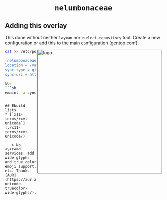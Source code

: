 # <p align="center">`nelumbonaceae`</p>

## Adding this overlay <img alt="" align="right" src="https://badges.pufler.dev/visits/owl4ce/nelumbonaceae?style=flat-square&label=&color=000000&logo=GitHub&logoColor=white&labelColor=373e4d"/>

This done without neither `layman` nor `eselect-repository` tool. Create a new configuration or add this to the main configuration (gentoo.conf).

<a href=""><img alt="logo" align="right" width="400px" src="https://repository-images.githubusercontent.com/384169861/e8405080-e0ba-11eb-9ff2-744e4ee2e2e2g"/></a>
```sh
cat >> /etc/portage/repos.conf/overlay.conf << "EOF"

[nelumbonaceae]
location = /var/db/repos/nelumbonaceae
sync-type = git
sync-uri = https://github.com/owl4ce/nelumbonaceae.git

EOF
```sh
emaint -a sync
```
```

## Ebuild lists
* [`x11-terms/rxvt-unicode`](./x11-terms/rxvt-unicode/)

   > No systemd services, add wide glyphs and true color emoji support, etc. Thanks [AUR](https://aur.archlinux.org/packages/rxvt-unicode-truecolor-wide-glyphs/).

